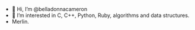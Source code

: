 - 👋 Hi, I’m @belladonnacameron
- 👀 I’m interested in C, C++, Python, Ruby, algorithms and data structures. 
- Merlin.

